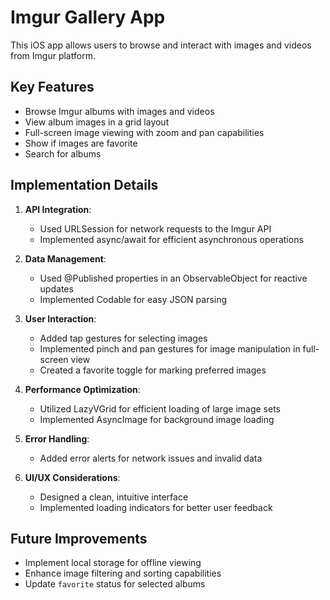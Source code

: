 # Imgur Gallery App

This iOS app allows users to browse and interact with images and videos from Imgur platform.

## Key Features

- Browse Imgur albums with images and videos
- View album images in a grid layout
- Full-screen image viewing with zoom and pan capabilities
- Show if images are favorite
- Search for albums

## Implementation Details

1. **API Integration**: 
   - Used URLSession for network requests to the Imgur API
   - Implemented async/await for efficient asynchronous operations

2. **Data Management**:
   - Used @Published properties in an ObservableObject for reactive updates
   - Implemented Codable for easy JSON parsing

3. **User Interaction**:
   - Added tap gestures for selecting images
   - Implemented pinch and pan gestures for image manipulation in full-screen view
   - Created a favorite toggle for marking preferred images

4. **Performance Optimization**:
   - Utilized LazyVGrid for efficient loading of large image sets
   - Implemented AsyncImage for background image loading

5. **Error Handling**:
   - Added error alerts for network issues and invalid data

6. **UI/UX Considerations**:
   - Designed a clean, intuitive interface
   - Implemented loading indicators for better user feedback

## Future Improvements

- Implement local storage for offline viewing
- Enhance image filtering and sorting capabilities
- Update `favorite` status for selected albums
